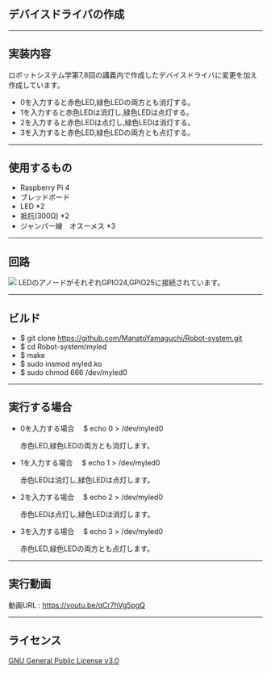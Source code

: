 ## デバイスドライバの作成
---

## 実装内容

ロボットシステム学第7,8回の講義内で作成したデバイスドライバに変更を加え作成しています。
* 0を入力すると赤色LED,緑色LEDの両方とも消灯する。
* 1を入力すると赤色LEDは消灯し,緑色LEDは点灯する。
* 2を入力すると赤色LEDは点灯し,緑色LEDは消灯する。
* 3を入力すると赤色LED,緑色LEDの両方とも点灯する。

---

## 使用するもの

* Raspberry Pi 4
* ブレッドボード
* LED *2
* 抵抗(300Ω) *2
* ジャンパー線　オスーメス *3

---

## 回路

<img src=https://user-images.githubusercontent.com/72900954/101147435-b7e58f00-365f-11eb-8fc7-64f409f82b8b.jpeg>
LEDのアノードがそれぞれGPIO24,GPIO25に接続されています。

---

## ビルド

* $ git clone https://github.com/ManatoYamaguchi/Robot-system.git 
* $ cd Robot-system/myled
* $ make
* $ sudo insmod myled.ko
* $ sudo chmod 666 /dev/myled0

---

## 実行する場合

* 0を入力する場合　
      $ echo 0 > /dev/myled0
  
  赤色LED,緑色LEDの両方とも消灯します。
  
* 1を入力する場合　
      $ echo 1 > /dev/myled0
      
  赤色LEDは消灯し,緑色LEDは点灯します。
  
* 2を入力する場合　
      $ echo 2 > /dev/myled0
      
  赤色LEDは点灯し,緑色LEDは消灯します。
  
* 3を入力する場合　
      $ echo 3 > /dev/myled0
      
  赤色LED,緑色LEDの両方とも点灯します。
 
---

## 実行動画

動画URL : https://youtu.be/qCr7hVg5pgQ

---

## ライセンス

[GNU General Public License v3.0](https://github.com/ManatoYamaguchi/Robot-system/blob/main/COPYING)
